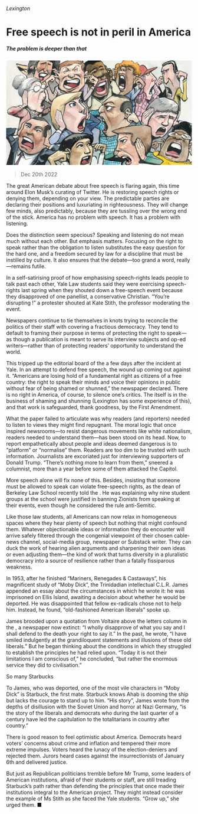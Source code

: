 ###### Lexington

# Free speech is not in peril in America 

##### The problem is deeper than that 

![image](images/20221224_USD000.jpg) 

> Dec 20th 2022 

The great American debate about free speech is flaring again, this time around Elon Musk’s curating of Twitter. He is restoring speech rights or denying them, depending on your view. The predictable parties are declaring their positions and luxuriating in righteousness. They will change few minds, also predictably, because they are tussling over the wrong end of the stick. America has no problem with speech. It has a problem with listening. 

Does the distinction seem specious? Speaking and listening do not mean much without each other. But emphasis matters. Focusing on the right to speak rather than the obligation to listen substitutes the easy question for the hard one, and a freedom secured by law for a discipline that must be instilled by culture. It also ensures that the debate—too grand a word, really—remains futile. 

In a self-satirising proof of how emphasising speech-rights leads people to talk past each other, Yale Law students said they were exercising speech-rights last spring when they shouted down a free-speech event because they disapproved of one panellist, a conservative Christian. “You’re disrupting !” a protester shouted at Kate Stith, the professor moderating the event.

Newspapers continue to tie themselves in knots trying to reconcile the politics of their staff with covering a fractious democracy. They tend to default to framing their purpose in terms of protecting the right to speak—as though a publication is meant to serve its interview subjects and op-ed writers—rather than of protecting readers’ opportunity to understand the world. 

This tripped up the editorial board of the  a few days after the incident at Yale. In an attempt to defend free speech, the  wound up coming out against it. “Americans are losing hold of a fundamental right as citizens of a free country: the right to speak their minds and voice their opinions in public without fear of being shamed or shunned,” the newspaper declared. There is no right in America, of course, to silence one’s critics. The  itself is in the business of shaming and shunning (Lexington has some experience of this), and that work is safeguarded, thank goodness, by the First Amendment.

What the paper failed to articulate was why readers (and reporters) needed to listen to views they might find repugnant. The moral logic that once inspired newsrooms—to resist dangerous movements like white nationalism, readers needed to understand them—has been stood on its head. Now, to report empathetically about people and ideas deemed dangerous is to “platform” or “normalise” them. Readers are too dim to be trusted with such information. Journalists are excoriated just for interviewing supporters of Donald Trump. “There’s nothing more to learn from them,” sneered a  columnist, more than a year before some of them attacked the Capitol. 

More speech alone will fix none of this. Besides, insisting that someone must be allowed to speak can violate free-speech rights, as the dean of Berkeley Law School recently told the . He was explaining why nine student groups at the school were justified in banning Zionists from speaking at their events, even though he considered the rule anti-Semitic. 

Like those law students, all Americans can now relax in homogeneous spaces where they hear plenty of speech but nothing that might confound them. Whatever objectionable ideas or information they do encounter will arrive safely filtered through the congenial viewpoint of their chosen cable-news channel, social-media group, newspaper or Substack writer. They can duck the work of hearing alien arguments and sharpening their own ideas or even adjusting them—the kind of work that turns diversity in a pluralistic democracy into a source of resilience rather than a fatally fissiparous weakness.

In 1953, after he finished “Mariners, Renegades &amp; Castaways”, his magnificent study of “Moby Dick”, the Trinidadian intellectual C.L.R. James appended an essay about the circumstances in which he wrote it: he was imprisoned on Ellis Island, awaiting a decision about whether he would be deported. He was disappointed that fellow ex-radicals chose not to help him. Instead, he found, “old-fashioned American liberals” spoke up. 

James brooded upon a quotation from Voltaire above the letters column in the , a newspaper now extinct: “I wholly disapprove of what you say and I shall defend to the death your right to say it.” In the past, he wrote, “I have smiled indulgently at the grandiloquent statements and illusions of these old liberals.” But he began thinking about the conditions in which they struggled to establish the principles he had relied upon. “Today it is not their limitations I am conscious of,” he concluded, “but rather the enormous service they did to civilisation.” 

So many Starbucks

To James, who was deported, one of the most vile characters in “Moby Dick” is Starbuck, the first mate. Starbuck knows Ahab is dooming the ship but lacks the courage to stand up to him. “His story”, James wrote from the depths of disillusion with the Soviet Union and horror at Nazi Germany, “is the story of the liberals and democrats who during the last quarter of a century have led the capitulation to the totalitarians in country after country.”

There is good reason to feel optimistic about America. Democrats heard voters’ concerns about crime and inflation and tempered their more extreme impulses. Voters heard the lunacy of the election-deniers and rejected them. Jurors heard cases against the insurrectionists of January 6th and delivered justice. 

But just as Republican politicians tremble before Mr Trump, some leaders of American institutions, afraid of their students or staff, are still treading Starbuck’s path rather than defending the principles that once made their institutions integral to the American project. They might instead consider the example of Ms Stith as she faced the Yale students. “Grow up,” she urged them. ■






